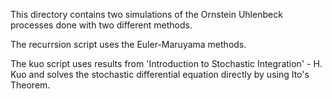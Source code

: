 This directory contains two simulations of the Ornstein Uhlenbeck processes done with two different methods. 

The recurrsion script uses the Euler-Maruyama methods.

The kuo script uses results from 'Introduction to Stochastic Integration' - H. Kuo and solves the stochastic differential equation directly by using Ito's Theorem.
